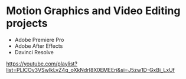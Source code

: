 # Motion Graphics and Video Editing projects

- Adobe Premiere Pro
- Adobe After Effects
- Davinci Resolve

https://youtube.com/playlist?list=PLlCOv3VSwlkLvZ4q_oXkNdrI8X0EMEEri&si=J5zw1D-GxBi_LxUf
